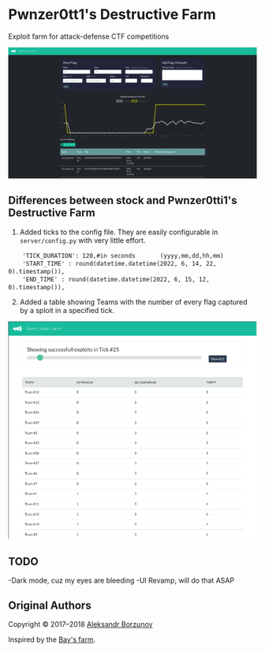 Pwnzer0tt1's Destructive Farm
================

Exploit farm for attack-defense CTF competitions

<p align="center">
    <img src="https://github.com/Pwnzer0tt1/DestructiveFarm/blob/master/docs/images/farm_server_screenshot.png" width="700">
</p>

## Differences between stock and Pwnzer0tti1's Destructive Farm

1. Added ticks to the config file. They are easily configurable in `server/config.py` with very little effort. 
```
    'TICK_DURATION': 120,#in seconds       (yyyy,mm,dd,hh,mm)
    'START_TIME' : round(datetime.datetime(2022, 6, 14, 22, 0).timestamp()),
    'END_TIME' : round(datetime.datetime(2022, 6, 15, 12, 0).timestamp()),
```
2. Added a table showing Teams with the number of every flag captured by a sploit in a specified tick.
<p align="center">
    <img src="https://github.com/Pwnzer0tt1/DestructiveFarm/blob/master/docs/images/table_screenshot.png" width="700">
</p>

## TODO

-Dark mode, cuz my eyes are bleeding
-UI Revamp, will do that ASAP

## Original Authors

Copyright &copy; 2017&ndash;2018 [Aleksandr Borzunov](https://github.com/borzunov)

Inspired by the [Bay's farm](https://github.com/alexbers/exploit_farm).
